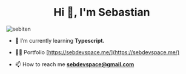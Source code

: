 <h1 align="center">Hi 👋, I'm Sebastian</h1>



<p align="left"> <img src="https://komarev.com/ghpvc/?username=sebiten&label=Profile%20views&color=0e75b6&style=flat" alt="sebiten" /> </p>


- 🌱 I’m currently learning **Typescript.**

- 👨‍💻 Portfolio [https://sebdevspace.me/](https://sebdevspace.me/)

- 📫 How to reach me **sebdevspace@gmail.com**


